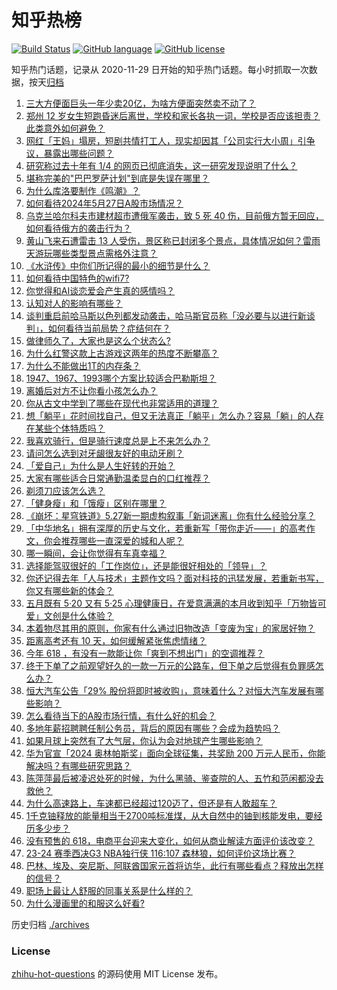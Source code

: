 # 知乎热榜
[![Build Status](https://github.com/ToWeLong/zhihu-hot-questions/workflows/CI/badge.svg)](https://github.com/ToWeLong/zhihu-hot-questions/actions)
[![GitHub language](https://img.shields.io/badge/language-golang-orange.svg)](https://golang.org/)
[![GitHub license](https://img.shields.io/github/license/ToWeLong/zhihu-hot-questions)](https://github.com/ToWeLong/zhihu-hot-questions/blob/main/LICENSE)

知乎热门话题，记录从 2020-11-29 日开始的知乎热门话题。每小时抓取一次数据，按天[归档](./archives)

<!-- BEGIN -->

1. [三大方便面巨头一年少卖20亿，为啥方便面突然卖不动了？](https://www.zhihu.com/question/657212491)
1. [郑州 12 岁女生短跑昏迷后离世，学校和家长各执一词，学校是否应该担责？此类意外如何避免？](https://www.zhihu.com/question/657004114)
1. [网红「王妈」塌房，短剧共情打工人，现实却因其「公司实行大小周」引争议，暴露出哪些问题？](https://www.zhihu.com/question/657224155)
1. [研究称过去十年有 1/4 的网页已彻底消失，这一研究发现说明了什么？](https://www.zhihu.com/question/656921112)
1. [堪称完美的"巴巴罗萨计划"到底是失误在哪里？](https://www.zhihu.com/question/629943641)
1. [为什么库洛要制作《鸣潮》？](https://www.zhihu.com/question/657258937)
1. [如何看待2024年5月27日A股市场情况？](https://www.zhihu.com/question/657300273)
1. [乌克兰哈尔科夫市建材超市遭俄军袭击，致 5 死 40 伤，目前俄方暂无回应，如何看待俄方的袭击行为？](https://www.zhihu.com/question/657221573)
1. [黄山飞来石遭雷击 13 人受伤，景区称已封闭多个景点，具体情况如何？雷雨天游玩哪些类型景点需格外注意？](https://www.zhihu.com/question/657226197)
1. [《水浒传》中你们所记得的最小的细节是什么？](https://www.zhihu.com/question/636185500)
1. [如何看待中国特色的wifi7?](https://www.zhihu.com/question/604750289)
1. [你觉得和AI谈恋爱会产生真的感情吗？](https://www.zhihu.com/question/657317153)
1. [认知对人的影响有哪些？](https://www.zhihu.com/question/656240274)
1. [谈判重启前哈马斯以色列都发动袭击，哈马斯官员称「没必要与以进行新谈判」，如何看待当前局势？症结何在？](https://www.zhihu.com/question/657298696)
1. [做律师久了，大家也是这么个状态么?](https://www.zhihu.com/question/656311537)
1. [为什么红警这款上古游戏这两年的热度不断攀高？](https://www.zhihu.com/question/550145514)
1. [为什么不能做出1T的内存条？](https://www.zhihu.com/question/655178290)
1. [1947、1967、1993哪个方案比较适合巴勒斯坦？](https://www.zhihu.com/question/657124849)
1. [离婚后对方不让你看小孩怎么办？](https://www.zhihu.com/question/640422647)
1. [你从古文中学到了哪些在现代也非常适用的道理？](https://www.zhihu.com/question/656822421)
1. [想「躺平」花时间找自己，但又无法真正「躺平」怎么办？容易「躺」的人存在某些个体特质吗？](https://www.zhihu.com/question/656699002)
1. [我喜欢骑行，但是骑行速度总是上不来怎么办？](https://www.zhihu.com/question/656782360)
1. [请问怎么选到对牙龈很友好的电动牙刷？](https://www.zhihu.com/question/651829057)
1. [「爱自己」为什么是人生好转的开始？](https://www.zhihu.com/question/656389450)
1. [大家有哪些适合日常通勤温柔显白的口红推荐？](https://www.zhihu.com/question/653888909)
1. [剃须刀应该怎么选？](https://www.zhihu.com/question/655337182)
1. [「健身瘦」和「饿瘦」区别在哪里？](https://www.zhihu.com/question/657041396)
1. [《崩坏：星穹铁道》5.27新一期虚构叙事「新词迷离」你有什么经验分享？](https://www.zhihu.com/question/657301175)
1. [「中华地名」拥有深厚的历史与文化，若重新写「带你走近——」的高考作文，你会推荐哪些一直深爱的城和人呢？](https://www.zhihu.com/question/657234060)
1. [哪一瞬间，会让你觉得有车真幸福？](https://www.zhihu.com/question/656635682)
1. [选择能驾驭很好的「工作岗位」，还是能很好相处的「领导」？](https://www.zhihu.com/question/656388355)
1. [你还记得去年「人与技术」主题作文吗？面对科技的迅猛发展，若重新书写，你又有哪些新的体会？](https://www.zhihu.com/question/657229794)
1. [五月既有 5·20 又有 5·25 心理健康日，在爱意满满的本月收到知乎「万物皆可爱」文创是什么体验？](https://www.zhihu.com/question/656592050)
1. [本着物尽其用的原则，你家有什么通过旧物改造「变废为宝」的家居好物？](https://www.zhihu.com/question/656591492)
1. [距离高考还有 10 天，如何缓解紧张焦虑情绪？](https://www.zhihu.com/question/657173745)
1. [今年 618 ，有没有一款能让你「爽到不想出门」的空调推荐？](https://www.zhihu.com/question/657305253)
1. [终于下单了之前观望好久的一款一万元的公路车，但下单之后觉得有负罪感怎么办？](https://www.zhihu.com/question/656856011)
1. [恒大汽车公告「29% 股份将即时被收购」，意味着什么？对恒大汽车发展有哪些影响？](https://www.zhihu.com/question/657251641)
1. [怎么看待当下的A股市场行情，有什么好的机会？](https://www.zhihu.com/question/657264352)
1. [多地年薪招聘聘任制公务员，背后的原因有哪些？会成为趋势吗？](https://www.zhihu.com/question/657213251)
1. [如果月球上突然有了大气层，你认为会对地球产生哪些影响？](https://www.zhihu.com/question/655739992)
1. [华为官宣「2024 奥林帕斯奖」面向全球征集，共奖励 200 万元人民币，你能解决吗？有哪些研究思路？](https://www.zhihu.com/question/657216824)
1. [陈萍萍最后被凌迟处死的时候，为什么黑骑、鉴查院的人、五竹和范闲都没去救他？](https://www.zhihu.com/question/479320009)
1. [为什么高速路上，车速都已经超过120迈了，但还是有人敢超车？](https://www.zhihu.com/question/656750858)
1. [1千克铀释放的能量相当于2700吨标准煤，从大自然中的铀到核能发电，要经历多少步？](https://www.zhihu.com/question/656593159)
1. [没有预售的 618，电商平台迎来大变化，如何从商业解读方面评价该改变？](https://www.zhihu.com/question/656903073)
1. [23-24 赛季西决G3 NBA独行侠 116:107 森林狼，如何评价这场比赛？](https://www.zhihu.com/question/657307824)
1. [巴林、埃及、突尼斯、阿联酋国家元首将访华，此行有哪些看点？释放出怎样的信号？](https://www.zhihu.com/question/657300970)
1. [职场上最让人舒服的同事关系是什么样的？](https://www.zhihu.com/question/656392797)
1. [为什么漫画里的和服这么好看?](https://www.zhihu.com/question/362709097)

<!-- END -->

历史归档 [./archives](./archives)


### License
[zhihu-hot-questions](https://github.com/towelong/zhihu-hot-questions) 的源码使用 MIT License 发布。